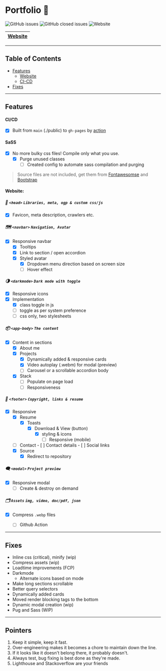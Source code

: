# Portfolio 📁 
![GitHub issues](https://img.shields.io/github/issues/blacksmithop/Portfolio?label=issues)
![GitHub closed issues](https://img.shields.io/github/issues-closed/blacksmithop/Portfolio?color=green&label=issues)
![Website](https://img.shields.io/website?down_message=Down&label=Website&up_message=Up&url=https%3A%2F%2Fblacksmithop.github.io%2FPortfolio%2F)

| [Website](https://blacksmithop.github.io/Portfolio/) |
| ---------------------------------------------------- |


---
## Table of Contents
  * [Features](#features)
    * [Website](#website)
    * [CI-CD](#cicd)
  * [Fixes](#fixes)

---
## Features 
#### CI/CD
- [x] Built from `main` (./public) to `gh-pages` by [action](https://github.com/blacksmithop/Portfolio/actions/workflows/publish-from-public.yml)

#### SaSS
- [x] No more bulky css files! Compile only what you use.
  - [x] Purge unused classes
    - [ ] Created config to automate sass compilation and purging
> Source files are not included, get them from [Fontawesomse](https://fontawesome.com/download) and [Bootstrap](https://getbootstrap.com/docs/4.0/getting-started/download/)

#### Website:
##### :tophat: `<head>` ```Libraries, meta, ogp & custom css/js```
- [x] Favicon, meta description, crawlers etc.
  
##### :world_map: `<navbar>` ```Navigation, Avatar```
  - [x] Responsive navbar
    - [x] Tooltips
    - [x] Link to section / open accordion
    - [x] Styled avatar
      - [x] Dropdown menu direction based on screen size
      - [ ] Hover effect

##### :last_quarter_moon: `<darkmode>` ```Dark mode with toggle```
  - [x] Responsive icons
  - [x] Implementation 
    - [x] class toggle in js
    - [ ] toggle as per system preference
    - [ ] css only, two stylesheets

##### :package: `<app-body>` ```The content```
- [x] Content in sections
  - [x] About me
  - [x] Projects
    - [x] Dynamically added & responsive cards
    - [x] Video autoplay (.webm) for modal (preview)
    - [ ] Carousel or a scrollable accordion body
  - [x] Stack
    - [ ] Populate on page load
    - [ ] Responsiveness 

##### :footprints: `<footer>` ```Copyright, links & resume```
- [x] Responsive
    - [x] Resume
      - [x] Toasts
          - [x] Download & View (button)
            - [x] styling & icons
              - [ ] Responsive (mobile)
    -  [ ] Contact
          - [ ] Contact details
          - [ ] Social links 
    -  [x] Source
       -  [x] Redirect to repository

##### :left_speech_bubble: `<modal>` ```Project preview```
  - [x] Responsive modal
    - [ ] Create & destroy on demand

##### :card_index_dividers: `Assets` ```img, video, doc/pdf, json```
  - [x] Compress `.webp` files
    - [ ] Github Action


---
## Fixes
* Inline css (critical), minify (wip)
* Compress assets (wip)
* Loadtime improvements (FCP)
* Darkmode
  * Alternate icons based on mode
* Make long sections scrollable
* Better query selectors
* Dynamically added cards
* Moved render blocking tags to the bottom
* Dynamic modal creation (wip)
* Pug and Sass (WIP)
  
---
## Pointers
1) Keep it simple, keep it fast.
2) Over-engineering makes it becomes a chore to maintain down the line.
3) If it looks like it doesn't belong there, it probably doesn't.
4) Always test, bug fixing is best done as they're made.
5) Lighthouse and Stackoverflow are your friends

